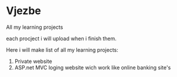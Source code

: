 # Vjezbe
All my learning projects

each procject i will upload when i finish them.

Here i will make list of all my learning projects:
1. Private website
2. ASP.net MVC loging website wich work like online banking site's
